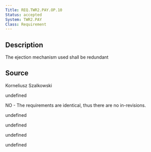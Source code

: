 ```yaml
---
Title: REQ.TWR2.PAY.OP.10
Status: accepted
System: TWR2.PAY
Class: Requirement
---
```


## Description

The ejection mechanism used shall be redundant

## Source

Korneliusz Szalkowski


undefined

NO - The requirements are identical, thus there are no in-revisions.

undefined

undefined

undefined

undefined